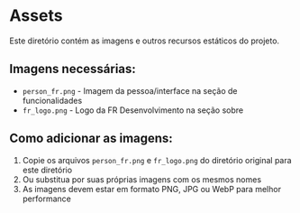 # Assets

Este diretório contém as imagens e outros recursos estáticos do projeto.

## Imagens necessárias:

- `person_fr.png` - Imagem da pessoa/interface na seção de funcionalidades
- `fr_logo.png` - Logo da FR Desenvolvimento na seção sobre

## Como adicionar as imagens:

1. Copie os arquivos `person_fr.png` e `fr_logo.png` do diretório original para este diretório
2. Ou substitua por suas próprias imagens com os mesmos nomes
3. As imagens devem estar em formato PNG, JPG ou WebP para melhor performance
